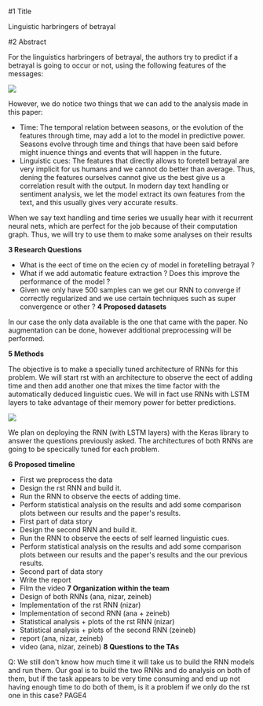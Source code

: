﻿
#1  Title

Linguistic harbringers of betrayal

#2  Abstract

For the linguistics harbringers of betrayal, the authors try to predict if a betrayal is going to occur or not, using the following features of the messages:

![](P3\_Milestone.001.png)

However, we do notice two things that we can add to the analysis made in this paper:

- Time: The temporal relation between seasons, or the evolution of the features through time, may add a lot to the model in predictive power. Seasons evolve through time and things that have been said before might inuence things and events that will happen in the future.
- Linguistic cues: The features that directly allows to foretell betrayal are very implicit for us humans and we cannot do better than average. Thus, dening the features ourselves cannot give us the best give us a correlation result with the output. In modern day text handling or sentiment analysis, we let the model extract its own features from the text, and this usually gives very accurate results.

When we say text handling and time series we usually hear with it recurrent neural nets, which are perfect for the job because of their computation graph. Thus, we will try to use them to make some analyses on their results

**3  Research Questions**
- What is the eect of time on the ecien cy of model in foretelling betrayal ?
- What if we add automatic feature extraction ? Does this improve the performance of the model ?
- Given we only have 500 samples can we get our RNN to converge if correctly regularized and we use certain techniques such as super convergence or other ?
**4  Proposed datasets**

In our case the only data available is the one that came with the paper. No augmentation can be done, however additional preprocessing will be performed.

**5  Methods**

The objective is to make a specially tuned architecture of RNNs for this problem. We will start rst with an architecture to observe the eect of adding time and then add another one that mixes the time factor with the automatically deduced linguistic cues. We will in fact use RNNs with LSTM layers to take advantage of their memory power for better predictions.

![](P3\_Milestone.002.png)

We plan on deploying the RNN (with LSTM layers) with the Keras library to answer the questions previously asked. The architectures of both RNNs are going to be specically tuned for each problem.

**6  Proposed timeline**
- First we preprocess the data
- Design the rst RNN and build it.
- Run the RNN to observe the eects of adding time.
- Perform statistical analysis on the results and add some comparison plots between our results and the paper's results.
- First part of data story
- Design the second RNN and build it.
- Run the RNN to observe the eects of self learned linguistic cues.
- Perform statistical analysis on the results and add some comparison plots between our results and the paper's results and the our previous results.
- Second part of data story
- Write the report
- Film the video
**7  Organization within the team**
- Design of both RNNs (ana, nizar, zeineb)
- Implementation of the rst RNN (nizar)
- Implementation of second RNN (ana + zeineb)
- Statistical analysis + plots of the rst RNN (nizar)
- Statistical analysis + plots of the second RNN (zeineb)
- report (ana, nizar, zeineb)
- video (ana, nizar, zeineb)
**8  Questions to the TAs**

Q: We still don't know how much time it will take us to build the RNN models and run them. Our goal is to build the two RNNs and do analysis on both of them, but if the task appears to be very time consuming and end up not having enough time to do both of them, is it a problem if we only do the rst one in this case?
PAGE4

